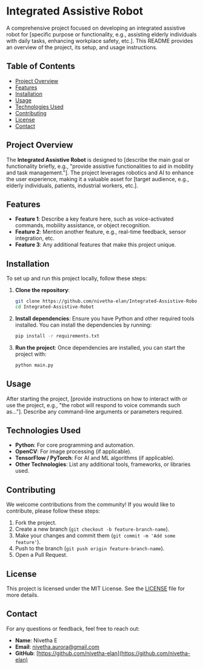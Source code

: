 # Integrated Assistive Robot

A comprehensive project focused on developing an integrated assistive robot for [specific purpose or functionality, e.g., assisting elderly individuals with daily tasks, enhancing workplace safety, etc.]. This README provides an overview of the project, its setup, and usage instructions.

## Table of Contents
- [Project Overview](#project-overview)
- [Features](#features)
- [Installation](#installation)
- [Usage](#usage)
- [Technologies Used](#technologies-used)
- [Contributing](#contributing)
- [License](#license)
- [Contact](#contact)

## Project Overview

The **Integrated Assistive Robot** is designed to [describe the main goal or functionality briefly, e.g., "provide assistive functionalities to aid in mobility and task management."]. The project leverages robotics and AI to enhance the user experience, making it a valuable asset for [target audience, e.g., elderly individuals, patients, industrial workers, etc.].

## Features

- **Feature 1**: Describe a key feature here, such as voice-activated commands, mobility assistance, or object recognition.
- **Feature 2**: Mention another feature, e.g., real-time feedback, sensor integration, etc.
- **Feature 3**: Any additional features that make this project unique.

## Installation

To set up and run this project locally, follow these steps:

1. **Clone the repository**:
   ```bash
   git clone https://github.com/nivetha-elan/Integrated-Assistive-Robot.git
   cd Integrated-Assistive-Robot
   ```

2. **Install dependencies**:
   Ensure you have Python and other required tools installed. You can install the dependencies by running:
   ```bash
   pip install -r requirements.txt
   ```

3. **Run the project**:
   Once dependencies are installed, you can start the project with:
   ```bash
   python main.py
   ```

## Usage

After starting the project, [provide instructions on how to interact with or use the project, e.g., "the robot will respond to voice commands such as..."]. Describe any command-line arguments or parameters required.

## Technologies Used

- **Python**: For core programming and automation.
- **OpenCV**: For image processing (if applicable).
- **TensorFlow / PyTorch**: For AI and ML algorithms (if applicable).
- **Other Technologies**: List any additional tools, frameworks, or libraries used.

## Contributing

We welcome contributions from the community! If you would like to contribute, please follow these steps:

1. Fork the project.
2. Create a new branch (`git checkout -b feature-branch-name`).
3. Make your changes and commit them (`git commit -m 'Add some feature'`).
4. Push to the branch (`git push origin feature-branch-name`).
5. Open a Pull Request.

## License

This project is licensed under the MIT License. See the [LICENSE](LICENSE) file for more details.

## Contact

For any questions or feedback, feel free to reach out:

- **Name**: Nivetha E
- **Email**: nivetha.aurora@gmail.com
- **GitHub**: [https://github.com/nivetha-elan](https://github.com/nivetha-elan)


